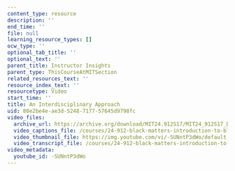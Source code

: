 ```yaml
---
content_type: resource
description: ''
end_time: ''
file: null
learning_resource_types: []
ocw_type: ''
optional_tab_title: ''
optional_text: ''
parent_title: Instructor Insights
parent_type: ThisCourseAtMITSection
related_resources_text: ''
resource_index_text: ''
resourcetype: Video
start_time: ''
title: An Interdisciplinary Approach
uid: 80e2be4e-ae3d-5248-7177-57645d9798fc
video_files:
  archive_url: https://archive.org/download/MIT24.912S17/MIT24_912S17_DeGraff_Interdisciplinary_Approach_300k.mp4
  video_captions_file: /courses/24-912-black-matters-introduction-to-black-studies-spring-2017/6a4adb03cc1a522bbe587ee15eb2b215_-SUNntP3dWo.vtt
  video_thumbnail_file: https://img.youtube.com/vi/-SUNntP3dWo/default.jpg
  video_transcript_file: /courses/24-912-black-matters-introduction-to-black-studies-spring-2017/264e1c39969bc7c59b11f742ddf3dbaf_-SUNntP3dWo.pdf
video_metadata:
  youtube_id: -SUNntP3dWo
---
```

